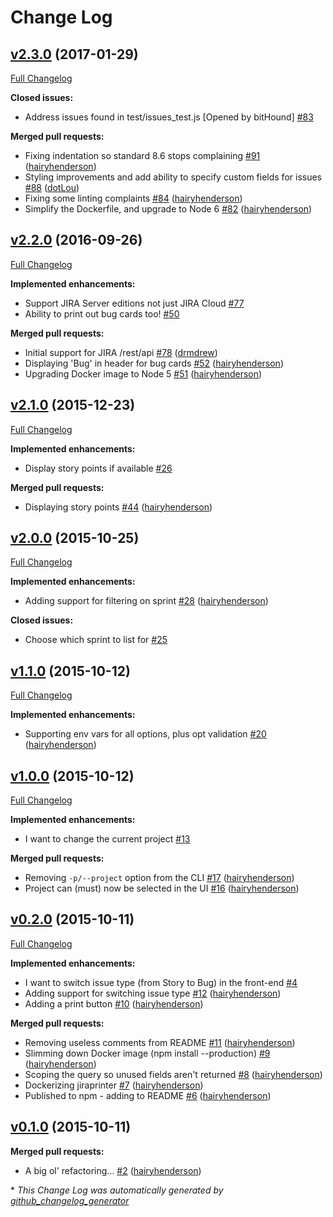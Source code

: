 # Change Log

## [v2.3.0](https://github.com/hairyhenderson/jiraprinter/tree/v2.3.0) (2017-01-29)
[Full Changelog](https://github.com/hairyhenderson/jiraprinter/compare/v2.2.0...v2.3.0)

**Closed issues:**

- Address issues found in test/issues\_test.js \[Opened by bitHound\] [\#83](https://github.com/hairyhenderson/jiraprinter/issues/83)

**Merged pull requests:**

- Fixing indentation so standard 8.6 stops complaining [\#91](https://github.com/hairyhenderson/jiraprinter/pull/91) ([hairyhenderson](https://github.com/hairyhenderson))
- Styling improvements and add ability to specify custom fields for issues [\#88](https://github.com/hairyhenderson/jiraprinter/pull/88) ([dotLou](https://github.com/dotLou))
- Fixing some linting complaints [\#84](https://github.com/hairyhenderson/jiraprinter/pull/84) ([hairyhenderson](https://github.com/hairyhenderson))
- Simplify the Dockerfile, and upgrade to Node 6 [\#82](https://github.com/hairyhenderson/jiraprinter/pull/82) ([hairyhenderson](https://github.com/hairyhenderson))

## [v2.2.0](https://github.com/hairyhenderson/jiraprinter/tree/v2.2.0) (2016-09-26)
[Full Changelog](https://github.com/hairyhenderson/jiraprinter/compare/v2.1.0...v2.2.0)

**Implemented enhancements:**

- Support JIRA Server editions not just JIRA Cloud [\#77](https://github.com/hairyhenderson/jiraprinter/issues/77)
- Ability to print out bug cards too! [\#50](https://github.com/hairyhenderson/jiraprinter/issues/50)

**Merged pull requests:**

- Initial support for JIRA /rest/api [\#78](https://github.com/hairyhenderson/jiraprinter/pull/78) ([drmdrew](https://github.com/drmdrew))
- Displaying 'Bug' in header for bug cards [\#52](https://github.com/hairyhenderson/jiraprinter/pull/52) ([hairyhenderson](https://github.com/hairyhenderson))
- Upgrading Docker image to Node 5 [\#51](https://github.com/hairyhenderson/jiraprinter/pull/51) ([hairyhenderson](https://github.com/hairyhenderson))

## [v2.1.0](https://github.com/hairyhenderson/jiraprinter/tree/v2.1.0) (2015-12-23)
[Full Changelog](https://github.com/hairyhenderson/jiraprinter/compare/v2.0.0...v2.1.0)

**Implemented enhancements:**

- Display story points if available [\#26](https://github.com/hairyhenderson/jiraprinter/issues/26)

**Merged pull requests:**

- Displaying story points [\#44](https://github.com/hairyhenderson/jiraprinter/pull/44) ([hairyhenderson](https://github.com/hairyhenderson))

## [v2.0.0](https://github.com/hairyhenderson/jiraprinter/tree/v2.0.0) (2015-10-25)
[Full Changelog](https://github.com/hairyhenderson/jiraprinter/compare/v1.1.0...v2.0.0)

**Implemented enhancements:**

- Adding support for filtering on sprint [\#28](https://github.com/hairyhenderson/jiraprinter/pull/28) ([hairyhenderson](https://github.com/hairyhenderson))

**Closed issues:**

- Choose which sprint to list for [\#25](https://github.com/hairyhenderson/jiraprinter/issues/25)

## [v1.1.0](https://github.com/hairyhenderson/jiraprinter/tree/v1.1.0) (2015-10-12)
[Full Changelog](https://github.com/hairyhenderson/jiraprinter/compare/v1.0.0...v1.1.0)

**Implemented enhancements:**

- Supporting env vars for all options, plus opt validation [\#20](https://github.com/hairyhenderson/jiraprinter/pull/20) ([hairyhenderson](https://github.com/hairyhenderson))

## [v1.0.0](https://github.com/hairyhenderson/jiraprinter/tree/v1.0.0) (2015-10-12)
[Full Changelog](https://github.com/hairyhenderson/jiraprinter/compare/v0.2.0...v1.0.0)

**Implemented enhancements:**

- I want to change the current project [\#13](https://github.com/hairyhenderson/jiraprinter/issues/13)

**Merged pull requests:**

- Removing `-p/--project` option from the CLI [\#17](https://github.com/hairyhenderson/jiraprinter/pull/17) ([hairyhenderson](https://github.com/hairyhenderson))
- Project can \(must\) now be selected in the UI [\#16](https://github.com/hairyhenderson/jiraprinter/pull/16) ([hairyhenderson](https://github.com/hairyhenderson))

## [v0.2.0](https://github.com/hairyhenderson/jiraprinter/tree/v0.2.0) (2015-10-11)
[Full Changelog](https://github.com/hairyhenderson/jiraprinter/compare/v0.1.0...v0.2.0)

**Implemented enhancements:**

- I want to switch issue type \(from Story to Bug\) in the front-end [\#4](https://github.com/hairyhenderson/jiraprinter/issues/4)
- Adding support for switching issue type [\#12](https://github.com/hairyhenderson/jiraprinter/pull/12) ([hairyhenderson](https://github.com/hairyhenderson))
- Adding a print button [\#10](https://github.com/hairyhenderson/jiraprinter/pull/10) ([hairyhenderson](https://github.com/hairyhenderson))

**Merged pull requests:**

- Removing useless comments from README [\#11](https://github.com/hairyhenderson/jiraprinter/pull/11) ([hairyhenderson](https://github.com/hairyhenderson))
- Slimming down Docker image \(npm install --production\) [\#9](https://github.com/hairyhenderson/jiraprinter/pull/9) ([hairyhenderson](https://github.com/hairyhenderson))
- Scoping the query so unused fields aren't returned [\#8](https://github.com/hairyhenderson/jiraprinter/pull/8) ([hairyhenderson](https://github.com/hairyhenderson))
- Dockerizing jiraprinter [\#7](https://github.com/hairyhenderson/jiraprinter/pull/7) ([hairyhenderson](https://github.com/hairyhenderson))
- Published to npm - adding to README [\#6](https://github.com/hairyhenderson/jiraprinter/pull/6) ([hairyhenderson](https://github.com/hairyhenderson))

## [v0.1.0](https://github.com/hairyhenderson/jiraprinter/tree/v0.1.0) (2015-10-11)
**Merged pull requests:**

- A big ol' refactoring... [\#2](https://github.com/hairyhenderson/jiraprinter/pull/2) ([hairyhenderson](https://github.com/hairyhenderson))



\* *This Change Log was automatically generated by [github_changelog_generator](https://github.com/skywinder/Github-Changelog-Generator)*